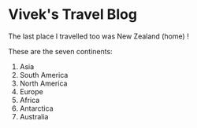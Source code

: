 <!--
# Exercise One - ResPlat Github Workshop
# 
# Author: Vivek Katial

This is the first exercise in the workshop.

The purpose of this exercise is to learn how to commit changes

Tasks:
1. Fork this repository (resplat-github-workshop)
2. Find the bug/incorrect info in the file
3. Fix the bug locally (test aswell)
4. Commit the fix to your own repository
5. Push changes up!
-->

# Vivek's Travel Blog

The last place I travelled too was New Zealand (home) !

These are the seven continents:

1. Asia
2. South America
3. North America
4. Europe
5. Africa
6. Antarctica
7. Australia
